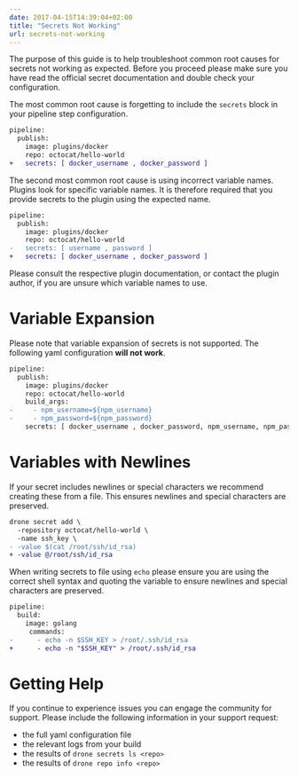 ```yaml
---
date: 2017-04-15T14:39:04+02:00
title: "Secrets Not Working"
url: secrets-not-working
---
```


The purpose of this guide is to help troubleshoot common root causes for secrets not working as expected. Before you proceed please make sure you have read the official secret documentation and double check your configuration.

The most common root cause is forgetting to include the `secrets` block in your pipeline step configuration.

```diff
pipeline:
  publish:
    image: plugins/docker
    repo: octocat/hello-world
+   secrets: [ docker_username , docker_password ]
```

The second most common root cause is using incorrect variable names. Plugins look for specific variable names. It is therefore required that you provide secrets to the plugin using the expected name.

```diff
pipeline:
  publish:
    image: plugins/docker
    repo: octocat/hello-world
-   secrets: [ username , password ]
+   secrets: [ docker_username , docker_password ]
```

Please consult the respective plugin documentation, or contact the plugin author, if you are unsure which variable names to use.

# Variable Expansion

Please note that variable expansion of secrets is not supported. The following yaml configuration __will not work__.

```diff
pipeline:
  publish:
    image: plugins/docker
    repo: octocat/hello-world
    build_args:
-     - npm_username=${npm_username}
-     - npm_password=${npm_password}
    secrets: [ docker_username , docker_password, npm_username, npm_password ]
```

# Variables with Newlines

If your secret includes newlines or special characters we recommend creating these from a file. This ensures newlines and special characters are preserved.

```diff
drone secret add \
  -repository octocat/hello-world \
  -name ssh_key \
- -value $(cat /root/ssh/id_rsa)
+ -value @/root/ssh/id_rsa
```

When writing secrets to file using `echo` please ensure you are using the correct shell syntax and quoting the variable to ensure newlines and special characters are preserved.


```diff
pipeline:
  build:
    image: golang
     commands:
-      - echo -n $SSH_KEY > /root/.ssh/id_rsa
+      - echo -n "$SSH_KEY" > /root/.ssh/id_rsa
```

# Getting Help

If you continue to experience issues you can engage the community for support. Please include the  following information in your support request:

* the full yaml configuration file
* the relevant logs from your build
* the results of `drone secrets ls <repo>`
* the results of `drone repo info <repo>`
